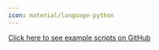 ```yaml
---
icon: material/language-python
---
```


<a class="md-button md-button--primary md-button--stretch" href="https://github.com/BrokenSource/ShaderFlow/tree/main/examples">
    Click here to see example scripts on GitHub
</a>
